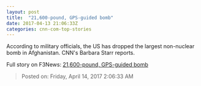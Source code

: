 ```yaml
---
layout: post
title:  "21,600-pound, GPS-guided bomb"
date: 2017-04-13 21:06:33Z
categories: cnn-com-top-stories
---
```


According to military officials, the US has dropped the largest non-nuclear bomb in Afghanistan. CNN's Barbara Starr reports.


Full story on F3News: [21,600-pound, GPS-guided bomb](http://www.f3nws.com/n/MKAQSC)

> Posted on: Friday, April 14, 2017 2:06:33 AM
